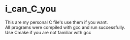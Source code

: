 # i_can_C_you
This are my personal C file's use them if you want.  
All programs were compiled with gcc and run successfully.  
Use Cmake if you are not familiar with gcc  
